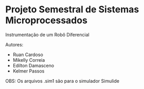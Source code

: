 # Projeto Semestral de Sistemas Microprocessados
Instrumentação de um Robô Diferencial

Autores:
- Ruan Cardoso
- Mikelly Correia
- Edilton Damasceno
- Kelmer Passos

OBS: Os arquivos .sim1 são para o simulador Simulide
